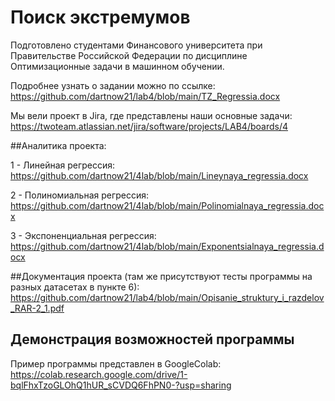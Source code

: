# Поиск экстремумов
Подготовлено студентами Финансового университета при Правительстве Российской Федерации по дисциплине Оптимизационные задачи в машинном обучении. 

Подробнее узнать о задании можно по ссылке: https://github.com/dartnow21/lab4/blob/main/TZ_Regressia.docx

Мы вели проект в Jira, где представлены наши основные задачи: https://twoteam.atlassian.net/jira/software/projects/LAB4/boards/4

##Аналитика проекта:

1 - Линейная регрессия: https://github.com/dartnow21/4lab/blob/main/Lineynaya_regressia.docx

2 - Полиномиальная регрессия: https://github.com/dartnow21/4lab/blob/main/Polinomialnaya_regressia.docx

3 - Экспоненциальная регрессия: https://github.com/dartnow21/4lab/blob/main/Exponentsialnaya_regressia.docx

##Документация проекта (там же присутствуют тесты программы на разных датасетах в пункте 6): https://github.com/dartnow21/lab4/blob/main/Opisanie_struktury_i_razdelov_RAR-2_1.pdf

## Демонстрация возможностей программы

Пример программы представлен в GoogleColab: https://colab.research.google.com/drive/1-bqlFhxTzoGLOhQ1hUR_sCVDQ6FhPN0-?usp=sharing
